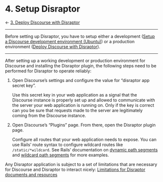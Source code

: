 # 4. Setup Disraptor
&larr; [3. Deploy Discourse with Disraptor](deploy-discourse-with-disraptor.md)

---

Before setting up Disraptor, you have to setup either a development ([Setup a Discourse development environment (Ubuntu)](setup-a-discourse-development-environment-ubuntu.md)) or a production environment ([Deploy Discourse with Disraptor](deploy-discourse-with-disraptor.md)).

---

After setting up a working development or production environment for Discourse and installing the Disraptor plugin, the following steps need to be performed for Disraptor to operate reliably:

1. Open Discourse’s settings and configure the value for “disraptor app secret key”.

   Use this secret key in your web application as a signal that the Discourse instance is properly set up and allowed to communicate with the server your web application is running on. Only if the key is correct can you be sure that requests made to the server are legitimately coming from the Discourse instance.

2. Open Discourse’s “Plugins” page. From there, open the Disraptor plugin page.

   Configure all routes that your web application needs to expose. You can use Rails’ route syntax to configure wildcard routes like `/static/*wildcard`. See Rails’ documentation on [dynamic path segments](https://guides.rubyonrails.org/routing.html#dynamic-segments) and [wildcard path segments](https://guides.rubyonrails.org/routing.html#route-globbing-and-wildcard-segments) for more examples.

Any Disraptor application is subject to a set of limitations that are necessary for Discourse and Disraptor to interact nicely: [Limitations for Disraptor documents and resources](disraptor-limitations-for-documents-and-resources.md)
